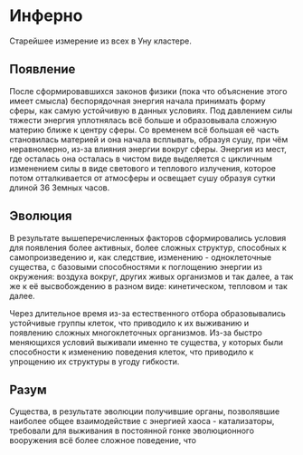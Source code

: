 # Инферно

Старейшее измерение из всех в Уну кластере.

## Появление

После сформировавшихся законов физики (пока что объяснение этого имеет смысла)
беспорядочная энергия начала принимать форму сферы, как самую устойчивую в данных
условиях. Под давлением силы тяжести энергия уплотнялась всё больше и образовывала
сложную материю ближе к центру сферы. Со временем всё большая её часть становилась
материей и она начала всплывать, образуя сушу, при чём неравномерно, из-за влияния
энергии вокруг сферы. Энергия из мест, где осталась она осталась в чистом виде
выделяется с цикличным изменением силы в виде светового и теплового излучения, которое
потом отталкивается от атмосферы и освещает сушу образуя сутки длиной 36 Земных часов.

## Эволюция

В результате вышеперечисленных факторов сформировались условия для появления
более активных, более сложных структур, способных к самопроизведению и, как следствие,
изменению - одноклеточные существа, с базовыми способностями к поглощению энергии
из окружения: воздуха вокруг, других живых организмов и так далее, а так же к 
её высвобождению в разном виде: кинетическом, тепловом и так далее.

Через длительное время из-за естественного отбора образовывались устойчивые группы клеток,
что приводило к их выживанию и появлению сложных многоклеточных организмов. Из-за
быстро меняющихся условий выживали именно те существа, у которых были способности
к изменению поведения клеток, что приводило к упрощению их структуры в угоду гибкости.


## Разум

Существа, в результате эволюции получившие органы, позволявшие наиболее общее взаимодействие
с энергией хаоса - катализаторы, требовали для выживания в постоянной гонке эволюционного
вооружения всё более сложное поведение, что 

